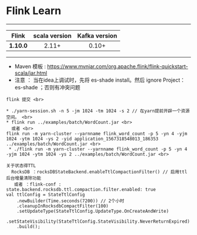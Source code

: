 # Flink Learn
---
|   Flink                 | scala version      |Kafka version   |
|:------------------:|:------------------:|:------------------:|
| **1.10.0**    | 2.11+             | 0.10+               |
---

* Maven 模板 : https://www.mvnjar.com/org.apache.flink/flink-quickstart-scala/jar.html <br>
* 注意 ： 当在idea上调试时，先将 es-shade install。然后 ignore Project：es-shade ；否则有冲突问题
```
flink 提交 <br>

* ./yarn-session.sh -n 5 -jm 1024 -tm 1024 -s 2 // 在yarn提前开辟一个资源空间。 <br>
* flink run ../examples/batch/WordCount.jar <br>
  或者 <br>
flink run -m yarn-cluster --yarnname flink_word_count -p 5 -yn 4 -yjm 1024 -ytm 1024 -ys 2 -yid application_1567318548013_186353 ../examples/batch/WordCount.jar <br>
 * ./flink run -m yarn-cluster --yarnname flink_word_count -p 5 -yn 4 -yjm 1024 -ytm 1024 -ys 2 ../examples/batch/WordCount.jar <br>
```
```$xslt
关于状态得TTL
  RocksDB ：rocksDBStateBackend.enableTtlCompactionFilter() // 启用ttl后台增量清除功能
   或者 ：flink-conf :  state.backend.rocksdb.ttl.compaction.filter.enabled: true
val ttlConfig = StateTtlConfig
    .newBuilder(Time.seconds(7200)) // 2个小时
    .cleanupInRocksdbCompactFilter(100)
    .setUpdateType(StateTtlConfig.UpdateType.OnCreateAndWrite)
    .setStateVisibility(StateTtlConfig.StateVisibility.NeverReturnExpired)
    .build();
```
